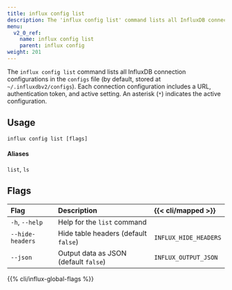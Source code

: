 ```yaml
---
title: influx config list
description: The 'influx config list' command lists all InfluxDB connection configurations.
menu:
  v2_0_ref:
    name: influx config list
    parent: influx config
weight: 201
---
```


The `influx config list` command lists all InfluxDB connection configurations in
the `configs` file (by default, stored at `~/.influxdbv2/configs`).
Each connection configuration includes a URL, authentication token, and active setting.
An asterisk (`*`) indicates the active configuration.

## Usage
```
influx config list [flags]
```

#### Aliases
`list`, `ls`

## Flags
| Flag             | Description                           | {{< cli/mapped >}}    |
|:----             |:-----------                           |:------------------    |
| `-h`, `--help`   | Help for the `list` command           |                       |
| `--hide-headers` | Hide table headers (default `false`)  | `INFLUX_HIDE_HEADERS` |
| `--json`         | Output data as JSON (default `false`) | `INFLUX_OUTPUT_JSON`  |

{{% cli/influx-global-flags %}}
